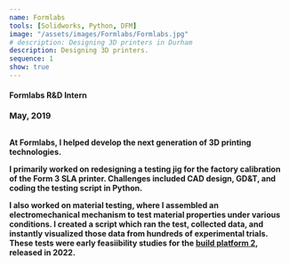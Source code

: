 ```yaml
---
name: Formlabs
tools: [Solidworks, Python, DFM]
image: "/assets/images/Formlabs/Formlabs.jpg"
# description: Designing 3D printers in Durham
description: Designing 3D printers.
sequence: 1
show: true
---
```


#### <b>Formlabs R&D Intern<b>
<p style="font-size:15px; padding: 0 0 1em 0;">May, 2019</p>

At Formlabs, I helped develop the next generation of 3D printing technologies. 

I primarily worked on redesigning a testing jig for the factory calibration of the Form 3 SLA printer. Challenges included CAD design, GD&T, and coding the testing script in Python.
<br>

I also worked on material testing, where I assembled an electromechanical mechanism to test material properties under various conditions. I created a script which ran the test, collected data, and instantly visualized those data from hundreds of experimental trials. These tests were early feasiibility studies for the <a href="https://forum.formlabs.com/t/introducing-the-form-3-and-build-platform-2/32833" target="_blank">build platform 2</a>, released in 2022.

<!-- <br>
![build platform 2](\assets\images\Formlabs\buildplatform.jpg)
<br> -->

<!-- ![testing jig](\assets\images\Formlabs\jig.png)
<br> -->

<br>